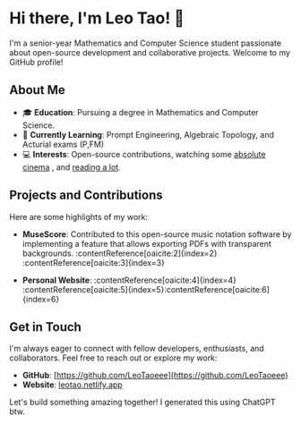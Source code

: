 # Hi there, I'm Leo Tao! 👋

I'm a senior-year Mathematics and Computer Science student passionate about open-source development and collaborative projects. Welcome to my GitHub profile!

## About Me

- 🎓 **Education**: Pursuing a degree in Mathematics and Computer Science.
- 🌱 **Currently Learning**: Prompt Engineering, Algebraic Topology, and Acturial exams (P,FM)
- 💻 **Interests**: Open-source contributions, watching some [absolute cinema](https://letterboxd.com/Dleo0404/) , and [reading a lot](https://www.goodreads.com/user/show/178885863-leo-tao).

## Projects and Contributions

Here are some highlights of my work:

- **MuseScore**: Contributed to this open-source music notation software by implementing a feature that allows exporting PDFs with transparent backgrounds.  :contentReference[oaicite:2]{index=2}&#8203;:contentReference[oaicite:3]{index=3}

- **Personal Website**: :contentReference[oaicite:4]{index=4} :contentReference[oaicite:5]{index=5}&#8203;:contentReference[oaicite:6]{index=6}

## Get in Touch

I'm always eager to connect with fellow developers, enthusiasts, and collaborators. Feel free to reach out or explore my work:

- **GitHub**: [https://github.com/LeoTaoeee](https://github.com/LeoTaoeee)
- **Website**: [leotao.netlify.app](https://leotao.netlify.app/)

Let's build something amazing together! I generated this using ChatGPT btw. 
